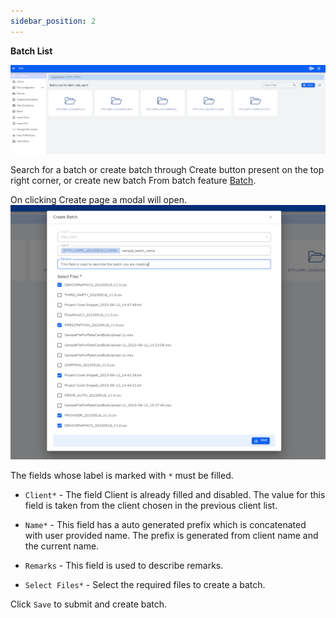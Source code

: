 ```yaml
---
sidebar_position: 2
---
```


**Batch List**

![Batch List](./images/Batchlist.PNG)

Search for a batch or create batch through Create button present on the top right corner, or create new  batch From batch feature [Batch](http://localhost:3000/docs/Features/Batch). 

On clicking Create page a modal will open.
![Create Batch Page](./images/createBatch.png)

The fields whose label is marked with `*` must be filled. 

- `Client*` - The field Client is already filled and disabled. The value for this field is taken from the client chosen in the previous client list.

- `Name*` - This field has a auto generated prefix which is concatenated with user provided name. The prefix is generated from client name and the current name.

- `Remarks` - This field is used to describe remarks.

- `Select Files*` - Select the required files to create a batch.

Click `Save` to submit and create batch.